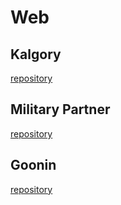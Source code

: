 # Web

## Kalgory
[repository](https://github.com/hyunmindev/Web_Kalgory)

## Military Partner
[repository](https://github.com/hyunmindev/Web_Military-Partner)

## Goonin
[repository](https://github.com/hyunmindev/Web_Goonin)
